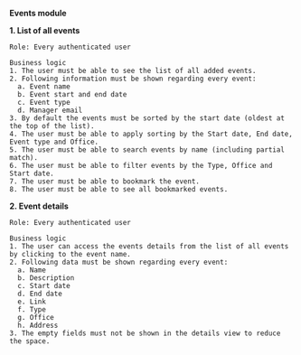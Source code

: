 **Events module**

  **1. List of all events**
  
    Role: Every authenticated user
    
    Business logic
    1. The user must be able to see the list of all added events.
    2. Following information must be shown regarding every event:
      a. Event name
      b. Event start and end date
      c. Event type
      d. Manager email
    3. By default the events must be sorted by the start date (oldest at the top of the list).
    4. The user must be able to apply sorting by the Start date, End date, Event type and Office.
    5. The user must be able to search events by name (including partial match).
    6. The user must be able to filter events by the Type, Office and Start date.
    7. The user must be able to bookmark the event.
    8. The user must be able to see all bookmarked events.

  **2. Event details**
  
    Role: Every authenticated user
    
    Business logic
    1. The user can access the events details from the list of all events by clicking to the event name.
    2. Following data must be shown regarding every event:
      a. Name
      b. Description
      c. Start date
      d. End date
      e. Link
      f. Type
      g. Office
      h. Address
    3. The empty fields must not be shown in the details view to reduce the space.
    
